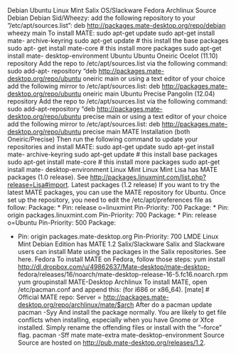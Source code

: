 Debian Ubuntu Linux Mint Salix OS/Slackware Fedora Archlinux Source Debian
Debian Sid/Wheezy: add the following repository to your
”/etc/apt/sources.list”: deb http://packages.mate-desktop.org/repo/debian
wheezy main To install MATE: sudo apt-get update sudo apt-get install mate-
archive-keyring sudo apt-get update # this install the base packages sudo apt-
get install mate-core # this install more packages sudo apt-get install mate-
desktop-environment Ubuntu Ubuntu Oneiric Ocelot (11.10) repository Add the
repo to /etc/apt/sources.list via the following command: sudo add-apt-
repository “deb http://packages.mate-desktop.org/repo/ubuntu oneiric main or
using a text editor of your choice add the following mirror to
/etc/apt/sources.list: deb http://packages.mate-desktop.org/repo/ubuntu
oneiric main Ubuntu Precise Pangolin (12.04) repository Add the repo to
/etc/apt/sources.list via the following command: sudo add-apt-repository “deb
http://packages.mate-desktop.org/repo/ubuntu precise main or using a text
editor of your choice add the following mirror to /etc/apt/sources.list: deb
http://packages.mate-desktop.org/repo/ubuntu precise main MATE Installation
(both Oneiric/Precise) Then run the following command to update your
repositories and install MATE: sudo apt-get update sudo apt-get install mate-
archive-keyring sudo apt-get update # this install base packages sudo apt-get
install mate-core # this install more packages sudo apt-get install mate-
desktop-environment Linux Mint Linux Mint Lisa has MATE packages (1.0
release). See http://packages.linuxmint.com/list.php?release=Lisa#import.
Latest packages (1.2 release) If you want to try the latest MATE packages, you
can use the MATE repository for Ubuntu. Once set up the repository, you need
to edit the /etc/apt/preferences file as follow: Package: * Pin: release
o=linuxmint Pin-Priority: 700 Package: * Pin: origin packages.linuxmint.com
Pin-Priority: 700 Package: * Pin: release o=Ubuntu Pin-Priority: 500 Package:
* Pin: origin packages.mate-desktop.org Pin-Priority: 700 LMDE Linux Mint
Debian Edition has MATE 1.2 Salix/Slackware Salix and Slackware users can
install Mate using the packages in the Salix repositories. See here. Fedora To
install MATE on Fedora, follow those steps: yum install
http://dl.dropbox.com/u/49862637/Mate-desktop/mate-desktop-
fedora/releases/16/noarch/mate-desktop-release-16-5.fc16.noarch.rpm yum
groupinstall MATE-Desktop Archlinux To install MATE, open /etc/pacman.conf and
append this: (for i686 or x86_64). [mate] # Official MATE repo: Server =
http://packages.mate-desktop.org/repo/archlinux/mate/$arch After do a pacman
update pacman -Syy And install the package normally. You are likely to get
file conflicts when installing, especially when you have Gnome or Xfce
installed. Simply rename the offending files or install with the ”–force”
flag. pacman -Sff mate mate-extra mate-desktop-environment Source Source are
hosted on http://pub.mate-desktop.org/releases/1.2.

